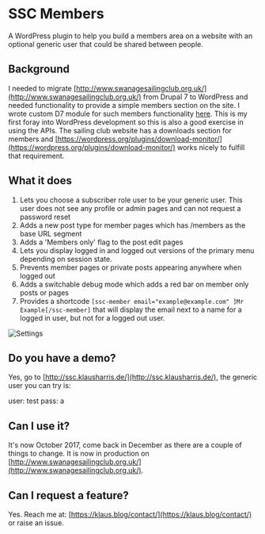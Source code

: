 # SSC Members

A WordPress plugin to help you build a members area on a website with an optional generic user that could be shared between people.

## Background

I needed to migrate [http://www.swanagesailingclub.org.uk/](http://www.swanagesailingclub.org.uk/) from Drupal 7 to WordPress and needed functionality to provide a simple members section on the site. I wrote custom D7 module for such members functionality [here](https://github.com/klasharr/php-drupal7-ssc). This is my first foray into WordPress development so this is also a good exercise in using the APIs. The sailing club website has a downloads section for members and [https://wordpress.org/plugins/download-monitor/](https://wordpress.org/plugins/download-monitor/) works nicely to fulfill that requirement.

## What it does

1. Lets you choose a subscriber role user to be your generic user. This user does not see any profile or admin pages and can not request a password reset
2. Adds a new post type for member pages which has /members as the base URL segment
3. Adds a 'Members only' flag to the post edit pages
4. Lets you display logged in and logged out versions of the primary menu depending on session state.
5. Prevents member pages or private posts appearing anywhere when logged out
6. Adds a switchable debug mode which adds a red bar on member only posts or pages
7. Provides a shortcode `[ssc-member email="example@example.com" ]Mr Example[/ssc-member]` that will display the email next to a name for a logged in user, but not for a logged out user.

![Settings](http://ssc.klausharris.de/wp-content/uploads/2017/08/Screen-Shot-2017-10-08-at-09.18.52.png)

## Do you have a demo?

Yes, go to [http://ssc.klausharris.de/](http://ssc.klausharris.de/), the generic user you can try is:

user: test
pass: a

## Can I use it?

It's now October 2017, come back in December as there are a couple of things to change. It is now in production on [http://www.swanagesailingclub.org.uk/](http://www.swanagesailingclub.org.uk/).

## Can I request a feature?

Yes. Reach me at: [https://klaus.blog/contact/](https://klaus.blog/contact/) or raise an issue.